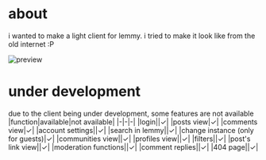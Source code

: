 # about
i wanted to make a light client for lemmy. i tried to make it look like from the old internet :P

![preview](https://github.com/user-attachments/assets/dd701ad1-eb5a-4a9f-89a6-d4677ca9f818)

# under development
due to the client being under development, some features are not available
|function|available|not available|
|-|-|-|
|login||✓|
|posts view|✓|
|comments view|✓|
|account settings||✓|
|search in lemmy||✓|
|change instance (only for guests)|✓|
|communities view||✓|
|profiles view||✓|
|filters||✓|
|post's link view||✓|
|moderation functions||✓|
|comment replies||✓|
|404 page||✓|
